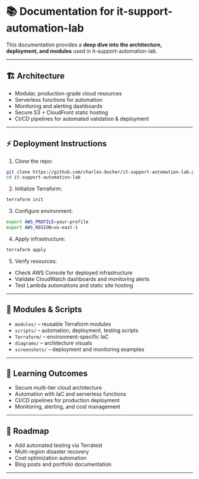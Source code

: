 # 📚 Documentation for it-support-automation-lab

This documentation provides a **deep dive into the architecture, deployment, and modules** used in it-support-automation-lab.

---

## 🏗️ Architecture

- Modular, production-grade cloud resources
- Serverless functions for automation
- Monitoring and alerting dashboards
- Secure S3 + CloudFront static hosting
- CI/CD pipelines for automated validation & deployment

---

## ⚡ Deployment Instructions

1. Clone the repo:
```bash
git clone https://github.com/charles-bucher/it-support-automation-lab.git
cd it-support-automation-lab
```

2. Initialize Terraform:
```bash
terraform init
```

3. Configure environment:
```bash
export AWS_PROFILE=your-profile
export AWS_REGION=us-east-1
```

4. Apply infrastructure:
```bash
terraform apply
```

5. Verify resources:
- Check AWS Console for deployed infrastructure
- Validate CloudWatch dashboards and monitoring alerts
- Test Lambda automations and static site hosting

---

## 🧩 Modules & Scripts

- `modules/` – reusable Terraform modules
- `scripts/` – automation, deployment, testing scripts
- `Terraform/` – environment-specific IaC
- `diagrams/` – architecture visuals
- `screenshots/` – deployment and monitoring examples

---

## 🧠 Learning Outcomes

- Secure multi-tier cloud architecture
- Automation with IaC and serverless functions
- CI/CD pipelines for production deployment
- Monitoring, alerting, and cost management

---

## 📆 Roadmap

- Add automated testing via Terratest
- Multi-region disaster recovery
- Cost optimization automation
- Blog posts and portfolio documentation

---

